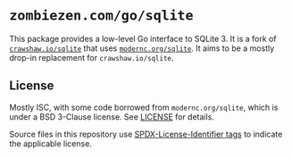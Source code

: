 # `zombiezen.com/go/sqlite`

This package provides a low-level Go interface to SQLite 3. It is a fork of
[`crawshaw.io/sqlite`][] that uses [`modernc.org/sqlite`][]. It aims to be a
mostly drop-in replacement for `crawshaw.io/sqlite`.

[`crawshaw.io/sqlite`]: https://github.com/crawshaw/sqlite
[`modernc.org/sqlite`]: https://pkg.go.dev/modernc.org/sqlite

## License

Mostly ISC, with some code borrowed from `modernc.org/sqlite`, which is under a
BSD 3-Clause license. See [LICENSE](LICENSE) for details.

Source files in this repository use [SPDX-License-Identifier tags][] to indicate
the applicable license.

[SPDX-License-Identifier tags]: https://spdx.github.io/spdx-spec/appendix-V-using-SPDX-short-identifiers-in-source-files/
